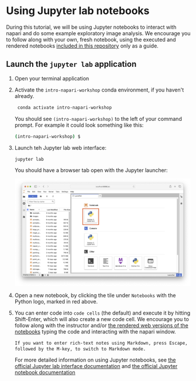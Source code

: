 # Using Jupyter lab notebooks

During this tutorial, we will be using Jupyter notebooks to interact with napari
and do some example exploratory image analysis. We encourage you to follow along 
with your own, fresh notebook, using the executed and rendered notebooks [included in this repository](notebooks/index.md) only as a guide.

## Launch the `jupyter lab` application

1. Open your terminal application

2. Activate the `intro-napari-workshop` conda environment, if you haven't already.

   ```bash
    conda activate intro-napari-workshop
    ```

   You should see `(intro-napari-workshop)` to the left of your command prompt. For example it could look something like this:

   ```bash
   (intro-napari-workshop) $
   ```

3. Launch teh Jupyter lab web interface:

   ```bash
   jupyter lab
   ```

   You should have a browser tab open with the Jupyter launcher:

   ![Jupyter lab launcher in browser window](./resources/jupyter_launcher.png)

4. Open a new notebook, by clicking the tile under `Notebooks` with the Python logo, marked in red above.

5. You can enter code into `code cells` (the default) and execute it by hitting Shift-Enter, which
   will also create a new code cell. We encourage you to follow along with the instructor and/or [the rendered web versions of the notebooks](notebooks/index.md) typing the code and interacting with the napari window. 
  
   ```{tip}
   If you want to enter rich-text notes using Markdown, press Escape, followed by the M-key, to switch to Markdown mode.
   ```

   For more detailed information on using Jupyter notebooks, see [the official Jupyter lab interface documentation](https://jupyterlab.readthedocs.io/en/stable/user/interface.html) and [the official Jupyter notebook documentation](https://jupyter-notebook.readthedocs.io/en/stable/examples/Notebook/What%20is%20the%20Jupyter%20Notebook.html)
